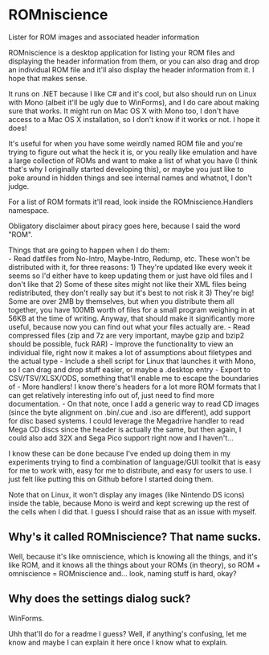 # ROMniscience
Lister for ROM images and associated header information  

ROMniscience is a desktop application for listing your ROM files and displaying the header information from them, or you can also drag and drop an individual ROM file and it'll also display the header information from it. I hope that makes sense.  

It runs on .NET because I like C# and it's cool, but also should run on Linux with Mono (albeit it'll be ugly due to WinForms), and I do care about making sure that works. It might run on Mac OS X with Mono too, I don't have access to a Mac OS X installation, so I don't know if it works or not. I hope it does!

It's useful for when you have some weirdly named ROM file and you're trying to figure out what the heck it is, or you really like emulation and have a large collection of ROMs and want to make a list of what you have (I think that's why I originally started developing this), or maybe you just like to poke around in hidden things and see internal names and whatnot, I don't judge.  

For a list of ROM formats it'll read, look inside the ROMniscience.Handlers namespace.

Obligatory disclaimer about piracy goes here, because I said the word "ROM".  

Things that are going to happen when I do them:  
	- Read datfiles from No-Intro, Maybe-Intro, Redump, etc. These won't be distributed with it, for three reasons:
		1) They're updated like every week it seems so I'd either have to keep updating them or just have old files and I don't like that
		2) Some of these sites might not like their XML files being redistributed, they don't really say but it's best to not risk it
		3) They're big! Some are over 2MB by themselves, but when you distribute them all together, you have 100MB worth of files for a small program weighing in at 56KB at the time of writing.
		Anyway, that should make it significantly more useful, because now you can find out what your files actually are.
	- Read compressed files (zip and 7z are very important, maybe gzip and bzip2 should be possible, fuck RAR)
	- Improve the functionality to view an individual file, right now it makes a lot of assumptions about filetypes and the actual type
	- Include a shell script for Linux that launches it with Mono, so I can drag and drop stuff easier, or maybe a .desktop entry
	- Export to CSV/TSV/XLSX/ODS, something that'll enable me to escape the boundaries of 
	- More handlers! I know there's headers for a lot more ROM formats that I can get relatively interesting info out of, just need to find more documentation.
	- On that note, once I add a generic way to read CD images (since the byte alignment on .bin/.cue and .iso are different), add support for disc based systems. I could leverage the Megadrive handler to read Mega CD discs since the header is actually the same, but then again, I could also add 32X and Sega Pico support right now and I haven't...

I know these can be done because I've ended up doing them in my experiments trying to find a combination of language/GUI toolkit that is easy for me to work with, easy for me to distribute, and easy for users to use. I just felt like putting this on Github before I started doing them.

Note that on Linux, it won't display any images (like Nintendo DS icons) inside the table, because Mono is weird and kept screwing up the rest of the cells when I did that. I guess I should raise that as an issue with myself.

## Why's it called ROMniscience? That name sucks.
Well, because it's like omniscience, which is knowing all the things, and it's like ROM, and it knows all the things about your ROMs (in theory), so ROM + omniscience = ROMniscience and... look, naming stuff is hard, okay?

## Why does the settings dialog suck?
WinForms.

Uhh that'll do for a readme I guess? Well, if anything's confusing, let me know and maybe I can explain it here once I know what to explain.
